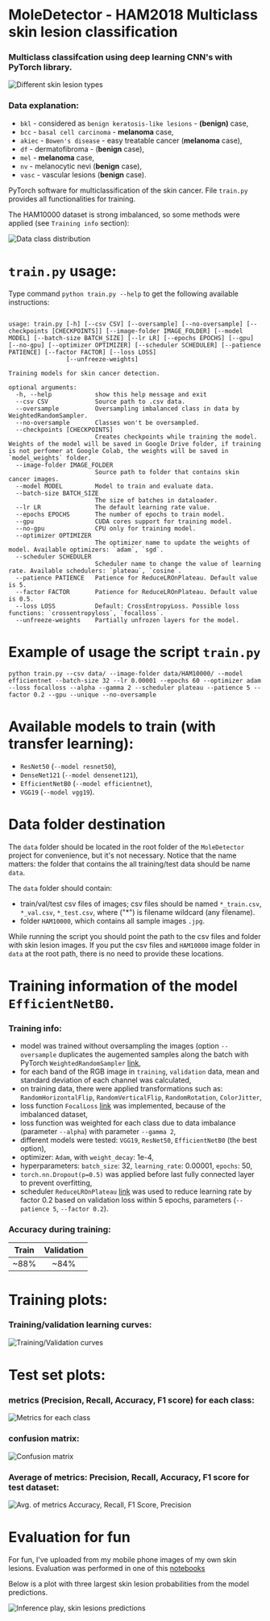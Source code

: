 # MoleDetector - HAM2018 Multiclass skin lesion classification


### Multiclass classifcation using deep learning CNN's with PyTorch library.

![Different skin lesion types](https://github.com/kpomichowski/MoleDetector/blob/master/images/SkinLesionsTypes.png)

### Data explanation:

 - `bkl` - considered as `benign keratosis-like lesions` - **(benign)** case,
 - `bcc` - `basal cell carcinoma` - **melanoma** case,
 - `akiec` - `Bowen's disease` - easy treatable cancer (**melanoma** case),
 - `df` - dermatofibroma - (**benign** case),
 - `mel`  - **melanoma** case,
 - `nv` - melanocytic nevi (**benign** case),
 - `vasc` - vascular lesions (**benign** case).


PyTorch software for multiclassification of the skin cancer.
File `train.py` provides all functionalities for training.

The HAM10000 dataset is strong imbalanced, so some methods were applied (see `Training info` section):

![Data class distribution](https://github.com/kpomichowski/MoleDetector/blob/master/images/DataDistribution.png)

# `train.py` usage:

Type command `python train.py --help` to get the following available instructions:

```

usage: train.py [-h] [--csv CSV] [--oversample] [--no-oversample] [--checkpoints [CHECKPOINTS]] [--image-folder IMAGE_FOLDER] [--model MODEL] [--batch-size BATCH_SIZE] [--lr LR] [--epochs EPOCHS] [--gpu] [--no-gpu] [--optimizer OPTIMIZER] [--scheduler SCHEDULER] [--patience PATIENCE] [--factor FACTOR] [--loss LOSS]
                [--unfreeze-weights]

Training models for skin cancer detection.

optional arguments:
  -h, --help            show this help message and exit
  --csv CSV             Source path to .csv data.
  --oversample          Oversampling imbalanced class in data by WeightedRandomSampler.
  --no-oversample       Classes won't be oversampled.
  --checkpoints [CHECKPOINTS]
                        Creates checkpoints while training the model. Weights of the model will be saved in Google Drive folder, if training is not perfomer at Google Colab, the weights will be saved in `model_weights` folder.
  --image-folder IMAGE_FOLDER
                        Source path to folder that contains skin cancer images.
  --model MODEL         Model to train and evaluate data.
  --batch-size BATCH_SIZE
                        The size of batches in dataloader.
  --lr LR               The default learning rate value.
  --epochs EPOCHS       The number of epochs to train model.
  --gpu                 CUDA cores support for training model.
  --no-gpu              CPU only for training model.
  --optimizer OPTIMIZER
                        The optimizer name to update the weights of model. Available optimizers: `adam`, `sgd`.
  --scheduler SCHEDULER
                        Scheduler name to change the value of learning rate. Available schedulers: `plateau`, `cosine`.
  --patience PATIENCE   Patience for ReduceLROnPlateau. Default value is 5.
  --factor FACTOR       Patience for ReduceLROnPlateau. Default value is 0.5.
  --loss LOSS           Default: CrossEntropyLoss. Possible loss functions: `crossentropyloss`, `focalloss`.
  --unfreeze-weights    Partially unfrozen layers for the model.

```

# Example of usage the script `train.py`

```
python train.py --csv data/ --image-folder data/HAM10000/ --model efficientnet --batch-size 32 --lr 0.00001 --epochs 60 --optimizer adam --loss focalloss --alpha --gamma 2 --scheduler plateau --patience 5 --factor 0.2 --gpu --unique --no-oversample
```

# Available models to train (with transfer learning):
 * `ResNet50` (`--model resnet50`),
 * `DenseNet121` (`--model densenet121`),
 * `EfficientNetB0` (`--model efficientnet`),
 * `VGG19` (`--model vgg19`).

# Data folder destination

The `data` folder should be located in the root folder of the `MoleDetector` project for convenience, but it's not necessary.
Notice that the name matters: the folder that contains the all training/test data should be name `data`.

The `data` folder should contain:
 * train/val/test csv files of images; csv files should be named `*_train.csv`, `*_val.csv`, `*_test.csv`, where ("\*\") is filename wildcard (any filename).
 * folder `HAM10000`, which contains all sample images `.jpg`.

While running the script you should point the path to the csv files and folder with skin lesion images.
If you put the csv files and `HAM10000` image folder in `data` at the root path, there is no need to provide these locations.

# Training information of the model `EfficientNetB0`.

### Training info:
 * model was trained without oversampling the images (option `--oversample` duplicates the augemented samples along the batch with PyTorch `WeightedRandomSampler` [link](https://pytorch.org/docs/stable/data.html#torch.utils.data.WeightedRandomSampler),
 * for each band of the RGB image in `training`, `validation` data, mean and standard deviation of each channel was calculated,
 * on training data, there were applied transformations such as: `RandomHorizontalFlip`, `RandomVerticalFlip`, `RandomRotation`, `ColorJitter`,
 * loss function `FocalLoss` [link](https://arxiv.org/abs/1708.02002v2) was implemented, because of the imbalanced dataset,
 * loss function was weighted for each class due to data imbalance (parameter `--alpha`) with parameter `--gamma 2`,
 * different models were tested: `VGG19`, `ResNet50`, `EfficientNetB0` (the best option),
 * optimizer: `Adam`, with `weight_decay`: 1e-4,
 * hyperparameters: `batch_size`: 32, `learning_rate`: 0.00001, `epochs`: 50,
 * `torch.nn.Dropout(p=0.5)` was applied before last fully connected layer to prevent overfitting,
 * scheduler `ReduceLROnPlateau` [link](https://pytorch.org/docs/stable/generated/torch.optim.lr_scheduler.ReduceLROnPlateau.html) was used to reduce learning rate by factor 0.2 based on validation loss within 5 epochs, parameters (`--patience 5`, `--factor 0.2`).

### Accuracy during training:

| Train | Validation |
|:--------:|:----------:|
| ~88%     |~84%        |


# Training plots:

### Training/validation learning curves: 

![Training/Validation curves](https://github.com/kpomichowski/MoleDetector/blob/master/images/1656319902_EfficientNetB0_epoch_50_plot.png)

# Test set plots:

### metrics (Precision, Recall, Accuracy, F1 score) for each class:

![Metrics for each class](https://github.com/kpomichowski/MoleDetector/blob/master/images/1656319918_metrics_EfficientNetB0_test_per_class.png)

### confusion matrix:
 
![Confusion matrix](https://github.com/kpomichowski/MoleDetector/blob/master/images/1656319917_cm_EfficientNetB0_test.png)

### Average of metrics: Precision, Recall, Accuracy, F1 score for test dataset:

![Avg. of metrics Accuracy, Recall, F1 Score, Precision](https://github.com/kpomichowski/MoleDetector/blob/master/images/1656319918_metrics_EfficientNetB0_test_avg.png)

# Evaluation for fun

For fun, I've uploaded from my mobile phone images of my own skin lesions.
Evaluation was performed in one of this [notebooks](https://github.com/kpomichowski/MoleDetector/blob/master/notebooks/HAM10000_inferece.ipynb)

Below is a plot with three largest skin lesion probabilities from the model predictions.

![Inference play, skin lesions predictions](https://github.com/kpomichowski/MoleDetector/blob/master/images/InferenceSkinLesions.png)

